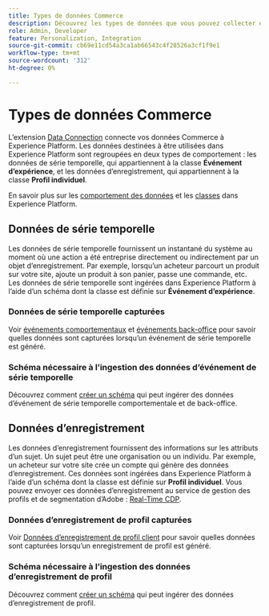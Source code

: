 ```yaml
---
title: Types de données Commerce
description: Découvrez les types de données que vous pouvez collecter et envoyer à Experience Platform.
role: Admin, Developer
feature: Personalization, Integration
source-git-commit: cb69e11cd54a3ca1ab66543c4f28526a3cf1f9e1
workflow-type: tm+mt
source-wordcount: '312'
ht-degree: 0%

---
```


# Types de données Commerce

L’extension [Data Connection](overview.md) connecte vos données Commerce à Experience Platform. Les données destinées à être utilisées dans Experience Platform sont regroupées en deux types de comportement : les données de série temporelle, qui appartiennent à la classe **Événement d’expérience**, et les données d’enregistrement, qui appartiennent à la classe **Profil individuel**.

En savoir plus sur les [comportement des données](https://experienceleague.adobe.com/docs/experience-platform/xdm/schema/composition.html#data-behaviors) et les [classes](https://experienceleague.adobe.com/docs/experience-platform/xdm/schema/composition.html#class) dans Experience Platform.

## Données de série temporelle

Les données de série temporelle fournissent un instantané du système au moment où une action a été entreprise directement ou indirectement par un objet d’enregistrement. Par exemple, lorsqu’un acheteur parcourt un produit sur votre site, ajoute un produit à son panier, passe une commande, etc. Les données de série temporelle sont ingérées dans Experience Platform à l’aide d’un schéma dont la classe est définie sur **Événement d’expérience**.

### Données de série temporelle capturées

Voir [événements comportementaux](events.md) et [événements back-office](events-backoffice.md) pour savoir quelles données sont capturées lorsqu’un événement de série temporelle est généré.

### Schéma nécessaire à l’ingestion des données d’événement de série temporelle

Découvrez comment [créer un schéma](update-xdm.md) qui peut ingérer des données d’événement de série temporelle comportementale et de back-office.

## Données d’enregistrement

Les données d’enregistrement fournissent des informations sur les attributs d’un sujet. Un sujet peut être une organisation ou un individu. Par exemple, un acheteur sur votre site crée un compte qui génère des données d’enregistrement. Ces données sont ingérées dans Experience Platform à l’aide d’un schéma dont la classe est définie sur **Profil individuel**. Vous pouvez envoyer ces données d’enregistrement au service de gestion des profils et de segmentation d’Adobe : [Real-Time CDP](https://experienceleague.adobe.com/docs/experience-platform/rtcdp/intro/rtcdp-intro/overview.html?lang=fr).

### Données d’enregistrement de profil capturées

Voir [Données d’enregistrement de profil client](events-profilerecord.md) pour savoir quelles données sont capturées lorsqu’un enregistrement de profil est généré.

### Schéma nécessaire à l’ingestion des données d’enregistrement de profil

Découvrez comment [créer un schéma](profile-data.md) qui peut ingérer des données d’enregistrement de profil.
